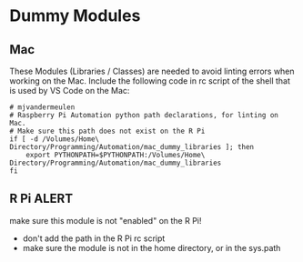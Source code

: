 # Dummy Modules

## Mac

These Modules (Libraries / Classes) are needed to avoid linting errors when working on the Mac.
Include the following code in rc script of the shell that is used by VS Code on the Mac:

```
# mjvandermeulen
# Raspberry Pi Automation python path declarations, for linting on Mac.
# Make sure this path does not exist on the R Pi
if [ -d /Volumes/Home\ Directory/Programming/Automation/mac_dummy_libraries ]; then
    export PYTHONPATH=$PYTHONPATH:/Volumes/Home\ Directory/Programming/Automation/mac_dummy_libraries
fi
```

## R Pi ALERT

make sure this module is not "enabled" on the R Pi!

- don't add the path in the R Pi rc script
- make sure the module is not in the home directory, or in the sys.path
